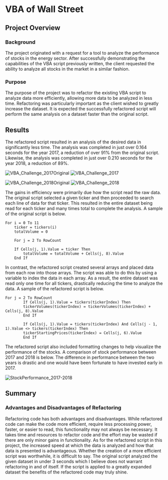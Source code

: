 # VBA of Wall Street

## Project Overview
### Background
The project originated with a request for a tool to analyze the performance of stocks in the energy sector. After successfully demonstrating the capabilities of the VBA script previously written, the client requested the ability to analyze all stocks in the market in a similar fashion.

### Purpose
The purpose of the project was to refactor the existing VBA script to analyze data more efficiently, allowing more data to be analyzed in less time. Refactoring was particularly important as the client wished to greatly increase the dataset. It is expected the successfully refactored script will perform the same analysis on a dataset faster than the original script.

## Results
The refactored script resulted in an analysis of the desired data in significantly less time. The analysis was completed in just over 0.164 seconds for the year 2017, a reduction of over 91% from the original script. Likewise, the analysis was completed in just over 0.210 seconds for the year 2018, a reduction of 89%.

![VBA_Challenge_2017Original](https://user-images.githubusercontent.com/96216947/147621204-de5ac995-f806-4da8-8f13-277ba33e2d00.png) ![VBA_Challenge_2017](https://user-images.githubusercontent.com/96216947/147621207-91f48fe1-e71a-402f-b986-9cd245ac1c06.png)

![VBA_Challenge_2018Original](https://user-images.githubusercontent.com/96216947/147621211-9d0d47df-7564-4aa2-99da-887cd8a96806.png) ![VBA_Challenge_2018](https://user-images.githubusercontent.com/96216947/147621215-20611a1a-27e6-4a7d-ba5b-2545d0368d57.png)

The gains in efficiency were primarily due how the script read the raw data. The original script selected a given ticker and then proceeded to search each line of data for that ticker. This resulted in the entire dataset being read for each ticker and many times total to complete the analysis. A sample of the original script is below.

    For i = 0 To 11
        ticker = tickers(i)
        totalVolume = 0

        For j = 2 To RowCount

        If Cells(j, 1).Value = ticker Then
            totalVolume = totalVolume + Cells(j, 8).Value
        End If

In contrast, the refactored script created several arrays and placed data from each row into those arrays. The script was able to do this by using a variable to index the data in each array. As a result, the entire dataset was read only one time for all tickers, drastically reducing the time to analyze the data. A sample of the refactored script is below.

    For j = 2 To RowCount
            If Cells(j, 1).Value = tickers(tickerIndex) Then
            tickerVolumes(tickerIndex) = tickerVolumes(tickerIndex) + Cells(j, 8).Value
            End If
               
            If Cells(j, 1).Value = tickers(tickerIndex) And Cells(j - 1, 1).Value <> tickers(tickerIndex) Then
            tickerStartingPrices(tickerIndex) = Cells(j, 6).Value        
            End If

The refactored script also included formatting changes to help visualize the performance of the stocks. A comparison of stock performance between 2017 and 2018 is below. The difference in performance between the two years is drastic and one would have been fortunate to have invested early in 2017.

![StockPerformance_2017-2018](https://user-images.githubusercontent.com/96216947/147622230-18f87fd7-94e4-4b14-a4f0-3588d882c6d2.JPG)

## Summary
### Advantages and Disadvantages of Refactoring
Refactoring code has both advantages and disadvantages. While refactored code can make the code more efficient, require less processing power, faster, or easier to read, this functionality may not always be necessary. It takes time and resources to refactor code and the effort may be wasted if there are only minor gains in functionality. As for the refactored script in this project, the increased speed at which the data is analyzed and how that data is presented is advantageous. Whether the creation of a more efficient script was worthwhile, it is difficult to say. The original script analyzed the given dataset in under 3 seconds which I believe does not warrant refactoring in and of itself. If the script is applied to a greatly expanded dataset the benefits of the refactored code may truly shine.
